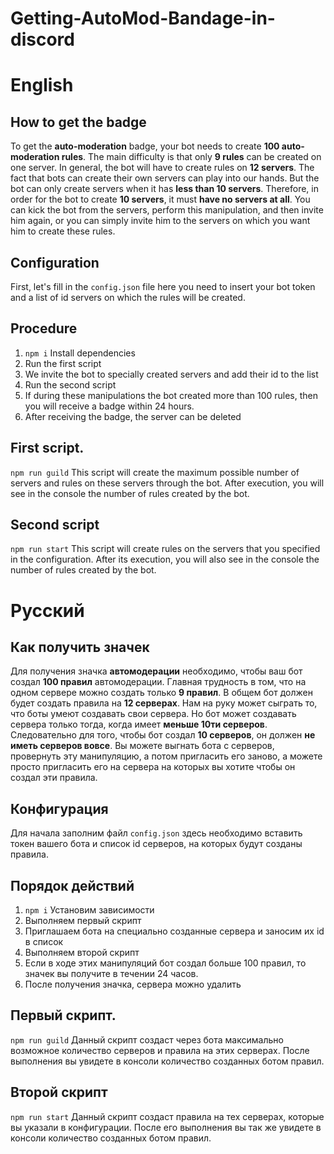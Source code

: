 # Getting-AutoMod-Bandage-in-discord
# English 
## How to get the badge

To get the **auto-moderation** badge, your bot needs to create **100 auto-moderation rules**. The main difficulty is that only **9 rules** can be created on one server. In general, the bot will have to create rules on **12 servers**. The fact that bots can create their own servers can play into our hands. But the bot can only create servers when it has **less than 10 servers**. Therefore, in order for the bot to create **10 servers**, it must **have no servers at all**. You can kick the bot from the servers, perform this manipulation, and then invite him again, or you can simply invite him to the servers on which you want him to create these rules.



## Configuration
First, let's fill in the `config.json` file here you need to insert your bot token and a list of id servers on which the rules will be created.

## Procedure
1. `npm i` Install dependencies
2. Run the first script
3. We invite the bot to specially created servers and add their id to the list
4. Run the second script
5. If during these manipulations the bot created more than 100 rules, then you will receive a badge within 24 hours.
6. After receiving the badge, the server can be deleted

## First script.
`npm run guild`
This script will create the maximum possible number of servers and rules on these servers through the bot.
After execution, you will see in the console the number of rules created by the bot.

## Second script
`npm run start`
This script will create rules on the servers that you specified in the configuration.
After its execution, you will also see in the console the number of rules created by the bot.

# Русский
## Как получить значек

Для получения значка **автомодерации** необходимо, чтобы ваш бот создал **100 правил** автомодерации. Главная трудность в том, что на одном сервере можно создать только **9 правил**. В общем бот должен будет создать правила на **12 серверах**. Нам на руку может сыграть то, что боты умеют создавать свои сервера. Но бот может создавать сервера только тогда, когда имеет **меньше 10ти серверов**. Следовательно для того, чтобы бот создал **10 серверов**, он должен **не иметь серверов вовсе**. Вы можете выгнать бота с серверов, провернуть эту манипуляцию, а потом пригласить его заново, а можете просто пригласить его на сервера на которых вы хотите чтобы он создал эти правила. 



## Конфигурация
Для начала заполним файл `config.json` здесь необходимо вставить токен вашего бота и список id серверов, на которых будут созданы правила.

## Порядок действий
1. `npm i` Установим зависимости
2. Выполняем первый скрипт
3. Приглашаем бота на специально созданные сервера и заносим их id в список
4. Выполняем второй скрипт
5. Если в ходе этих манипуляций бот создал больше 100 правил, то значек вы получите в течении 24 часов.
6. После получения значка, сервера можно удалить

## Первый скрипт. 
`npm run guild`
Данный скрипт создаст через бота максимально возможное количество серверов и правила на этих серверах.
После выполнения вы увидете в консоли количество созданных ботом правил.

## Второй скрипт
`npm run start`
Данный скрипт создаст правила на тех серверах, которые вы указали в конфигурации.
После его выполнения вы так же увидете в консоли количество созданных ботом правил.
